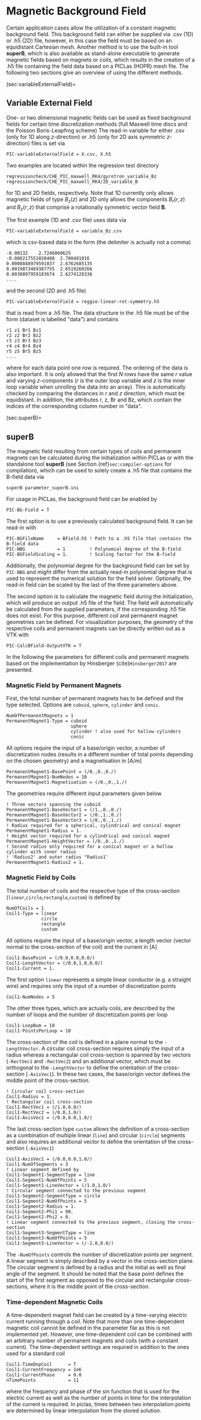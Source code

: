 # Magnetic Background Field

Certain application cases allow the utilization of a constant magnetic background field.
This background field can either be supplied via .csv (1D) or .h5 (2D) file, however, in this case the field must be based on an equidistant
Cartesian mesh.
Another method is to use the built-in tool **superB**, which is also available as stand-alone executable to generate magnetic fields
based on magnets or coils, which results in the creation of a .h5 file containing the field data based on a PICLas (HOPR) mesh file.
The following two sections give an overview of using the different methods.

(sec:variableExternalField)=
## Variable External Field

One- or two dimensional magnetic fields can be used as fixed background fields for certain time discretization methods (full Maxwell
time discs and the Poisson Boris-Leapfrog scheme)
The read-in variable for either .csv (only for 1D along $z$-direction) or .h5 (only for 2D axis symmetric $z$-direction) files is set via

    PIC-variableExternalField = X.csv, X.h5

Two examples are located within the regression test directory

    regressioncheck/CHE_PIC_maxwell_RK4/gyrotron_variable_Bz
    regressioncheck/CHE_PIC_maxwell_RK4/2D_variable_B

for 1D and 2D fields, respectively. Note that 1D currently only allows magnetic fields of type $B_{z}(z)$ and 2D only allows the 
components $B_{r}(r,z)$ and $B_{z}(r,z)$ that comprise a rotationally symmetric vector field $\textbf{B}$.

The first example (1D and .csv file) uses data via

    PIC-variableExternalField = variable_Bz.csv

which is csv-based data in the form (the delimiter is actually not a comma)

    -0.00132 	2.7246060625
    -0.000217551020408	2.700481016
    0.0008848979591837	2.6762685135
    0.0019873469387755	2.6519260266
    0.0030897959183674	2.6274128336
    ....

and the second (2D and .h5 file)

    PIC-variableExternalField = reggie-linear-rot-symmetry.h5 

that is read from a .h5 file.
The data structure in the .h5 file must be of the form (dataset is labelled "data") and contains

    r1 z1 Br1 Bz1
    r2 z2 Br2 Bz2
    r3 z3 Br3 Bz3
    r4 z4 Br4 Bz4
    r5 z5 Br5 Bz5
    ....

where for each data point one row is required.
The ordering of the data is also important.
It is only allowed that the first $N$ rows have the same $r$ value and varying $z$-components ($r$ is the outer loop variable and
$z$ is the inner loop variable when unrolling the data into an array).
This is automatically checked by comparing the distances in $r$ and $z$ direction, which must be equidistant.
In addition, the attributes r, z, Br and Bz, which contain the indices of the corresponding column number in "data".

(sec:superB)=
## superB
The magnetic field resulting from certain types of coils and permanent magnets can be calculated during the initialization within 
PICLas or with the standalone tool **superB** (see Section {ref}`sec:compiler-options` for compilation), which can be used to solely
create a .h5 file that contains the B-field data via

    superB parameter_superB.ini

For usage in PICLas, the background field can be enabled by

    PIC-BG-Field = T

The first option is to use a previously calculated background field. It can be read-in with

    PIC-BGFileName     = BField.h5 ! Path to a .h5 file that contains the B-field data
    PIC-NBG            = 1         ! Polynomial degree of the B-field
    PIC-BGFieldScaling = 1.        ! Scaling factor for the B-field

Additionally, the polynomial degree for the background field can be set by ``PIC-NBG`` and might differ from the actually read-in
polynomial degree that is used to represent the numerical solution for the field solver. Optionally, the read-in field can be
scaled by the last of the three parameters above.

The second option is to calculate the magnetic field during the initialization, which will produce an output .h5 file of the field.
The field will automatically be calculated from the supplied parameters, if the corresponding .h5 file does not exist.
For this purpose, different coil and permanent magnet geometries can be defined. For visualization purposes, the geometry of the
respective coils and permanent magnets can be directly written out as a VTK with

    PIC-CalcBField-OutputVTK = T

In the following the parameters for different coils and permanent magnets based on the implementation by Hinsberger {cite}`Hinsberger2017` are presented.

### Magnetic Field by Permanent Magnets

First, the total number of permanent magnets has to be defined and the type selected. Options are `cuboid`, `sphere`, `cylinder` and `conic`.

    NumOfPermanentMagnets = 1
    PermanentMagnet1-Type = cuboid
                            sphere
                            cylinder ! also used for hollow cylinders
                            conic

All options require the input of a base/origin vector, a number of discretization nodes (results in a different number of total
points depending on the chosen geometry) and a magnetisation in [A/m]

    PermanentMagnet1-BasePoint = (/0.,0.,0./)
    PermanentMagnet1-NumNodes = 10
    PermanentMagnet1-Magnetisation = (/0.,0.,1./)

The geometries require different input parameters given below

    ! Three vectors spanning the cuboid
    PermanentMagnet1-BaseVector1 = (/1.,0.,0./)
    PermanentMagnet1-BaseVector2 = (/0.,1.,0./)
    PermanentMagnet1-BaseVector3 = (/0.,0.,1./)
    ! Radius required for a spherical, cylindrical and conical magnet
    PermanentMagnet1-Radius = 1.
    ! Height vector required for a cylindrical and conical magnet
    PermanentMagnet1-HeightVector = (/0.,0.,1./)
    ! Second radius only required for a conical magnet or a hollow cylinder with inner radius
    ! 'Radius2' and outer radius "Radius1'
    PermanentMagnet1-Radius2 = 1.

### Magnetic Field by Coils

The total number of coils and the respective type of the cross-section (`linear`,`circle`,`rectangle`,`custom`) is defined by

    NumOfCoils = 1
    Coil1-Type = linear
                 circle
                 rectangle
                 custom

All options require the input of a base/origin vector, a length vector (vector normal to the cross-section of the coil) and the
current in [A]

    Coil1-BasePoint = (/0.0,0.0,0.0/)
    Coil1-LengthVector = (/0.0,1.0,0.0/)
    Coil1-Current = 1.

The first option `linear` represents a simple linear conductor (e.g. a straight wire) and requires only the input of a number of
discretization points

    Coil1-NumNodes = 5

The other three types, which are actually coils, are described by the number of loops and the number of discretization points per loop

    Coil1-LoopNum = 10
    Coil1-PointsPerLoop = 10

The cross-section of the coil is defined in a plane normal to the `-LengthVector`. A circular coil cross-section requires simply
the input of a radius whereas a rectangular coil cross-section is spanned by two vectors (`-RectVec1` and `-RectVec2`) and an
additional vector, which must be orthogonal to the `-LengthVector` to define the orientation of the cross-section (`-AxisVec1`).
In these two cases, the base/origin vector defines the middle point of the cross-section.

    ! Circular coil cross-section
    Coil1-Radius = 1.
    ! Rectangular coil cross-section
    Coil1-RectVec1 = (/1.0,0.0/)
    Coil1-RectVec2 = (/0.0,1.0/)
    Coil1-AxisVec1 = (/0.0,0.0,1.0/)

The last cross-section type `custom` allows the definition of a cross-section as a combination of multiple linear (`line`) and
circular (`circle`) segments and also requires an additional vector to define the orientation of the cross-section (`-AxisVec1`)

    Coil1-AxisVec1 = (/0.0,0.0,1.0/)
    Coil1-NumOfSegments = 3
    ! Linear segment defined by
    Coil1-Segment1-SegmentType = line
    Coil1-Segment1-NumOfPoints = 5
    Coil1-Segment1-LineVector = (/1.0,1.0/)
    ! Circular segment connected to the previous segment
    Coil1-Segment2-SegmentType = circle
    Coil1-Segment2-NumOfPoints = 5
    Coil1-Segment2-Radius = 1.
    Coil1-Segment2-Phi1 = 90.
    Coil1-Segment2-Phi2 = 0.
    ! Linear segment connected to the previous segment, closing the cross-section
    Coil1-Segment3-SegmentType = line
    Coil1-Segment3-NumOfPoints = 5
    Coil1-Segment3-LineVector = (/-2.0,0.0/)

The `-NumOfPoints` controls the number of discretization points per segment. A linear segment is simply described by a vector in
the cross-section plane. The circular segment is defined by a radius and the initial as well as final angle of the segment.
It should be noted that the base point defines the start of the first segment as opposed to the circular and rectangular
cross-sections, where it is the middle point of the cross-section.

### Time-dependent Magnetic Coils
A time-dependent magnet field can be created by a time-varying electric current running through a coil.
Note that more than one time-dependent magnetic coil cannot be defined in the parameter file as this is not implemented yet.
However, one time-dependent coil can be combined with an arbitrary number of permanent magnets and coils (with a constant current).
The time-dependent settings are required in addition to the ones used for a standard coil

    Coil1-TimeDepCoil      = T
    Coil1-CurrentFrequency = 1e6
    Coil1-CurrentPhase     = 0.0
    nTimePoints            = 11

where the frequency and phase of the sin function that is used for the electric current as well as the number of points in time for
the interpolation of the current is required. In piclas, times between two interpolation points are determined by linear
interpolation from the stored solution.
